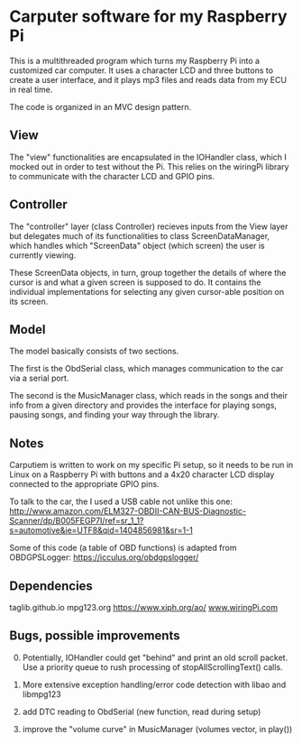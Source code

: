 Carputer software for my Raspberry Pi
=======================================

This is a multithreaded program which turns my Raspberry Pi into a customized
car computer. It uses a character LCD and three buttons to create a user 
interface, and it plays mp3 files and reads data from my ECU in real time. 

The code is organized in an MVC design pattern.

View
----------------------
The "view" functionalities are encapsulated in the IOHandler class, which I 
mocked out in order to test without the Pi. This relies on the wiringPi library 
to communicate with the character LCD and GPIO pins.

Controller
---------------------
The "controller" layer (class Controller) recieves inputs from the View layer but
delegates much of its functionalities to class ScreenDataManager, which handles
which "ScreenData" object (which screen) the user is currently viewing. 

These ScreenData objects, in turn, group together the details of where the cursor 
is and what a given screen is supposed to do. It contains the individual implementations
for selecting any given cursor-able position on its screen.

Model
--------------------
The model basically consists of two sections. 

The first is the ObdSerial class, which manages communication to the car 
via a serial port. 

The second is the MusicManager class, which reads in the songs and their info
from a given directory and provides the interface for playing songs, pausing 
songs, and finding your way through the library. 

Notes
----------------------
Carputiem is written to work on my specific Pi setup, so it needs to be run
in Linux on a Raspberry Pi with buttons and a 4x20 character LCD display 
connected to the appropriate GPIO pins.

To talk to the car, the I used a USB cable not unlike this one: 
http://www.amazon.com/ELM327-OBDII-CAN-BUS-Diagnostic-Scanner/dp/B005FEGP7I/ref=sr_1_1?s=automotive&ie=UTF8&qid=1404856981&sr=1-1

Some of this code (a table of OBD functions) is adapted from OBDGPSLogger:
https://icculus.org/obdgpslogger/

Dependencies
----------------------
taglib.github.io
mpg123.org
https://www.xiph.org/ao/
www.wiringPi.com

Bugs, possible improvements
---------------------
0) Potentially, IOHandler could get "behind" and print an old scroll packet.
   Use a priority queue to rush processing of stopAllScrollingText() calls.

1) More extensive exception handling/error code detection with libao and libmpg123

2) add DTC reading to ObdSerial (new function, read during setup)

3) improve the "volume curve" in MusicManager (volumes vector, in play())




